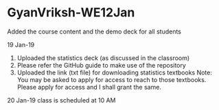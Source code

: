 # GyanVriksh-WE12Jan
Added the course content and the demo deck for all students

19 Jan-19
1. Uploaded the statistics deck (as discussed in the classroom)
2. Please refer the GitHub guide to make use of the repository
3. Uploaded the link (txt file) for downloading statistics textbooks
Note: You may be asked to apply for access to reach to those textbooks. Please apply for access and I shall grant the same.

20 Jan-19 class is scheduled at 10 AM
